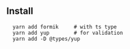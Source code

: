 ## Install

```
  yarn add formik     # with ts type
  yarn add yup        # for validation
  yarn add -D @types/yup
```
